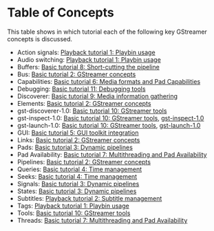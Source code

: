# Table of Concepts

This table shows in which tutorial each of the following key GStreamer
concepts is discussed.

-   Action signals: [Playback tutorial 1: Playbin usage]
-   Audio switching: [Playback tutorial 1: Playbin usage]
-   Buffers: [Basic tutorial 8: Short-cutting the pipeline]
-   Bus: [Basic tutorial 2: GStreamer concepts]
-   Capabilities: [Basic tutorial 6: Media formats and Pad Capabilities]
-   Debugging: [Basic tutorial 11: Debugging tools]
-   Discoverer: [Basic tutorial 9: Media information gathering]
-   Elements: [Basic tutorial 2: GStreamer concepts]
-   gst-discoverer-1.0: [Basic tutorial 10: GStreamer tools]
-   gst-inspect-1.0: [Basic tutorial 10: GStreamer tools], [gst-inspect-1.0]
-   gst-launch-1.0: [Basic tutorial 10: GStreamer tools], [gst-launch-1.0]
-   GUI: [Basic tutorial 5: GUI toolkit integration]
-   Links: [Basic tutorial 2: GStreamer concepts]
-   Pads: [Basic tutorial 3: Dynamic pipelines]
-   Pad Availability: [Basic tutorial 7: Multithreading and Pad
    Availability]
-   Pipelines: [Basic tutorial 2: GStreamer concepts]
-   Queries: [Basic tutorial 4: Time management]
-   Seeks: [Basic tutorial 4: Time management]
-   Signals: [Basic tutorial 3: Dynamic pipelines]
-   States: [Basic tutorial 3: Dynamic pipelines]
-   Subtitles: [Playback tutorial 2: Subtitle management]
-   Tags: [Playback tutorial 1: Playbin usage]
-   Tools: [Basic tutorial 10: GStreamer tools]
-   Threads: [Basic tutorial 7: Multithreading and Pad Availability]

  [Playback tutorial 1: Playbin usage]: Playback+tutorial+1+Playbin+usage.markdown
  [Basic tutorial 8: Short-cutting the pipeline]: Basic+tutorial+8+Short-cutting+the+pipeline.markdown
  [Basic tutorial 2: GStreamer concepts]: Basic+tutorial+2+GStreamer+concepts.markdown
  [Basic tutorial 6: Media formats and Pad Capabilities]: Basic+tutorial+6+Media+formats+and+Pad+Capabilities.markdown
  [Basic tutorial 11: Debugging tools]: Basic+tutorial+11+Debugging+tools.markdown
  [Basic tutorial 9: Media information gathering]: Basic+tutorial+9+Media+information+gathering.markdown
  [Basic tutorial 10: GStreamer tools]: Basic+tutorial+10+GStreamer+tools.markdown
  [gst-inspect-1.0]: gst-inspect.markdown
  [gst-launch-1.0]: gst-launch.markdown
  [Basic tutorial 5: GUI toolkit integration]: Basic+tutorial+5+GUI+toolkit+integration.markdown
  [Basic tutorial 3: Dynamic pipelines]: Basic+tutorial+3+Dynamic+pipelines.markdown
  [Basic tutorial 7: Multithreading and Pad Availability]: Basic+tutorial+7+Multithreading+and+Pad+Availability.markdown
  [Basic tutorial 4: Time management]: Basic+tutorial+4+Time+management.markdown
  [Playback tutorial 2: Subtitle management]: Playback+tutorial+2+Subtitle+management.markdown
